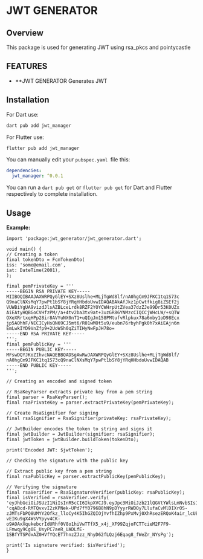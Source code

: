# JWT GENERATOR

## Overview

This package is used for generating JWT using rsa_pkcs and pointycastle

## FEATURES

- \*\*JWT GENERATOR Generates JWT

## Installation

For Dart use:

```bash
dart pub add jwt_manager
```

For Flutter use:

```
flutter pub add jwt_manager
```

You can manually edit your `pubspec.yaml `file this:

```yaml
dependencies:
  jwt_manager: ^0.0.1
```

You can run a `dart pub get` or `flutter pub get` for Dart and Flutter respectively to complete installation.

## Usage

**Example:**

```
import 'package:jwt_generator/jwt_generator.dart';

void main() {
// Creating a token
final tokenDto = FcmTokenDto(
iss: 'some@email.com',
iat: DateTime(2001),
);

final pemPrivateKey = '''
-----BEGIN RSA PRIVATE KEY-----
MIIBOQIBAAJAXWRPQyGlEY+SXz8Uslhe+MLjTgWd8lf/nA0hgCm9JFKC1tq1S73c
Q9naClNXsMqY7pwPt1bSY8jYRqHHbdoUvwIDAQABAkAfJkz1pCwtfkig8iZSEf2j
VUWBiYgUA9vizdJlsAZBLceLrdk8RZF2YOYCWHrpUtZVea37dzZJe99Dr53K0UZx
AiEAtyHQBGoCVHfzPM//a+4tv2ba3tx9at+3uzGR86YNMzcCIQCCjWHcLW/+sQTW
OXeXRrtxqHPp28ir8AVYuNX0nT1+uQIgJm158PMtufvRlpkux78a6mby1oD98Ecx
jp5AOhhF/NECICyHsQN69CJ5mt6/R01wMOt5u9/eubn76rbyhPgk0h7xAiEAjn6m
EmLwkIYD9VnZfp9+2UoWSh0qZiTIHyNwFpJH78o=
-----END RSA PRIVATE KEY-----
''';
final pemPublicKey = '''
-----BEGIN PUBLIC KEY-----
MFswDQYJKoZIhvcNAQEBBQADSgAwRwJAXWRPQyGlEY+SXz8Uslhe+MLjTgWd8lf/
nA0hgCm9JFKC1tq1S73cQ9naClNXsMqY7pwPt1bSY8jYRqHHbdoUvwIDAQAB
-----END PUBLIC KEY-----
''';

// Creating an encoded and signed token

// RsaKeyParser extracts private key from a pem string
final parser = RsaKeyParser();
final rsaPrivateKey = parser.extractPrivateKey(pemPrivateKey);

// Create RsaSignifier for signing
final rsaSignifier = RsaSignifier(privateKey: rsaPrivateKey);

// JwtBuilder encodes the token to string and signs it
final jwtBuilder = JwtBuilder(signifier: rsaSignifier);
final jwtToken = jwtBuilder.buildToken(tokenDto);

print('Encoded JWT: $jwtToken');

// Checking the signature with the public key

// Extract public key from a pem string
final rsaPublicKey = parser.extractPublicKey(pemPublicKey);

// Verifying the signature
final rsaVerifier = RsaSignatureVerifier(publicKey: rsaPublicKey);
final isVerified = rsaVerifier.verify(
'eyJhbGciOiJSUzI1NiIsInR5cCI6IkpXVCJ9.eyJpc3MiOiJzb21lQGVtYWlsLmNvbSIsInNjb3BlIjoiaHR0cHM6Ly93d3cuZ29vZ2xlYXBpcy5jb20vYXV0aC9maXJlYmFzZS5tZXNzYWdpbmciLCJhdWQiOiJodHRwczovL29hdXRoMi5nb29nbGVhcGlzLmNvbS90b2tlbiIsImV4cCI6OTc4Mjk2NDAwLCJpYXQiOjk3ODI5MjgwMH0',
'cqABcd-RMTQvxvI2zKPNek-UPd7fY0796B8hN9pDYyyrRWDOy7LlufaCvMlDIXrOS-zJMTsFbPQ8UMYY2Ofkz_lloCy4K5IhGZQIOjYvfhIZhp9PxMvj0XhRsezERQoK4air_lcUEh1LJ1o9j_i4P0XyOqGhcgcKKZLrc3zziSbb-vEIKu9gX4WsVYpyv4CK-o9AOAxXqukebcrIdURhf0V8o1hiVwTTfX5_x4j_XF99ZqjoFCTTcieM2F7F9-LFmwqy9Cg0E_UsyPC7aeR_UADLfE-1SBfYTSPdxAZ0HVfYQcET7hnzZJzz_NhyD62fLQzj6Eqag8_fWeZr_NYsPg');

print('Is signature verified: $isVerified');
}
```

